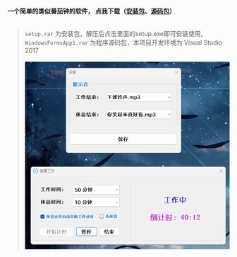 **一个简单的类似番茄钟的软件， 点我下载（[安装包](https://gitee.com/easecat_gitee/Timer/releases/tag/Timer_v1.02)、[源码包](https://gitee.com/easecat_gitee/Timer/blob/master/WindowsFormsApp1.rar)）**<br/><br/>
> `setup.rar` 为安装包，解压后点击里面的setup.exe即可安装使用, `WindowsFormsApp1.rar` 为程序源码包，本项目开发环境为 Visual Studio 2017
<br/><br/>
![输入图片说明](images/image.png)